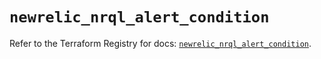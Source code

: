 # `newrelic_nrql_alert_condition`

Refer to the Terraform Registry for docs: [`newrelic_nrql_alert_condition`](https://registry.terraform.io/providers/newrelic/newrelic/3.41.1/docs/resources/nrql_alert_condition).
